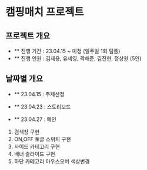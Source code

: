 # 캠핑매치 프로젝트

## 프로젝트 개요
- ** 진행 기간 : 23.04.15 ~ 미정 (일주일 1회 팀플)
- ** 진행 인원 : 김재용, 유세영, 곽해준, 김진현, 정상원 (5인)

## 날짜별 개요
- ** 23.04.15 : 주제선정

- ** 23.04.23 : 스토리보드

- ** 23.04.27 : 메인 
1. 검색창 구현  
2. ON,OFF 토글 스위치 구현  
3. 사이드 카테고리 구현  
4. 배너 슬라이드 구현
5. 하단 카테고리 마우스오버 색상변경  


